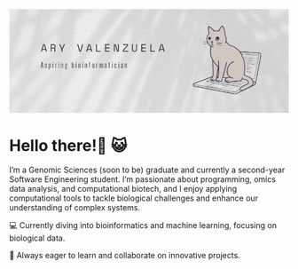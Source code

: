 
<img src="https://github.com/Bio-Ashe/Bio-Ashe/blob/main/Portada_Ary.png" alt="banner ary bio">

 <h1 id="Hello there!-im-Ary-">Hello there!👋 😺 </h1>

I’m a Genomic Sciences (soon to be) graduate and currently a second-year Software Engineering student. I’m passionate about programming, omics data analysis, and computational biotech, and I enjoy applying computational tools to tackle biological challenges and enhance our understanding of complex systems.

💻 Currently diving into bioinformatics and machine learning, focusing on biological data.

🚀 Always eager to learn and collaborate on innovative projects. 



